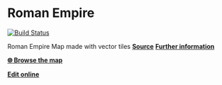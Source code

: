 # Roman Empire

[![Build Status](https://travis-ci.org/klokantech/roman-empire.svg?branch=master)](https://travis-ci.org/klokantech/roman-empire)

Roman Empire Map made with vector tiles
**[Source](https://dare.ht.lu.se)**
**[Further information](https://openmaptiles.org/)**

**[:globe_with_meridians: Browse the map](https://klokantech.github.io/roman-empire/#3.97/45.49/6.47)**

**[Edit online](https://editor.openmaptiles.org/?style=https://raw.githubusercontent.com/klokantech/roman-empire/master/style.json#4.6/42.943/8.771)**
